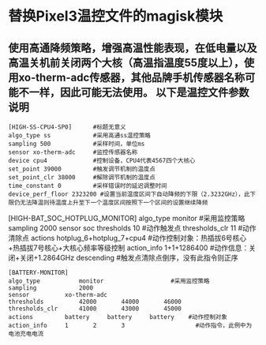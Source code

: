 替换Pixel3温控文件的magisk模块
==============
使用高通降频策略，增强高温性能表现，在低电量以及高温关机前关闭两个大核（高温指温度55度以上），使用xo-therm-adc传感器，其他品牌手机传感器名称可能不一样，因此可能无法使用。
以下是温控文件参数说明
-------------------


```
[HIGH-SS-CPU4-SP0]      #标题无意义
algo_type ss            #采用高通ss温控策略
sampling 500            #采样时间，单位ms
sensor xo-therm-adc     #监控传感器名称
device cpu4             #控制设备，CPU4代表4567四个大核心
set_point 39000         #触发调节机制的温度点
set_point_clr 38000     #解除调节机制的温度点
time_constant 0         #采样错误时的延迟调整时间
device_perf_floor 2323200 #设置当前温度区间下自动降频的下限（2.3232GHz），此下限仍无法降温则待温度上升至下一个温度区间按照下一个区间的设置继续降频
```
[HIGH-BAT_SOC_HOTPLUG_MONITOR]
algo_type   monitor                         #采用监控策略
sampling   2000
sensor    soc
thresholds   10                             #动作触发点
thresholds_clr   11                         #动作清除点
actions   hotplug_6+hotplug_7+cpu4          #动作控制对象：热插拔6号核心+热插拔7号核心+大核心频率等级控制
action_info   1+1+1286400                   #动作信息：关闭+关闭+1.2864GHz
descending                                  #触发点清除点倒序，没有此指令则正序
```
[BATTERY-MONITOR]
algo_type       	monitor                   #采用监控策略
sampling        	2000                      
sensor			xo-therm-adc                    
thresholds      	42000		44000		46000     
thresholds_clr  	41000		43000		45000
actions 		battery		battery		battery    #动作控制对象
action_info		1		2		3                    #动作指令，此例中为电池充电电流

